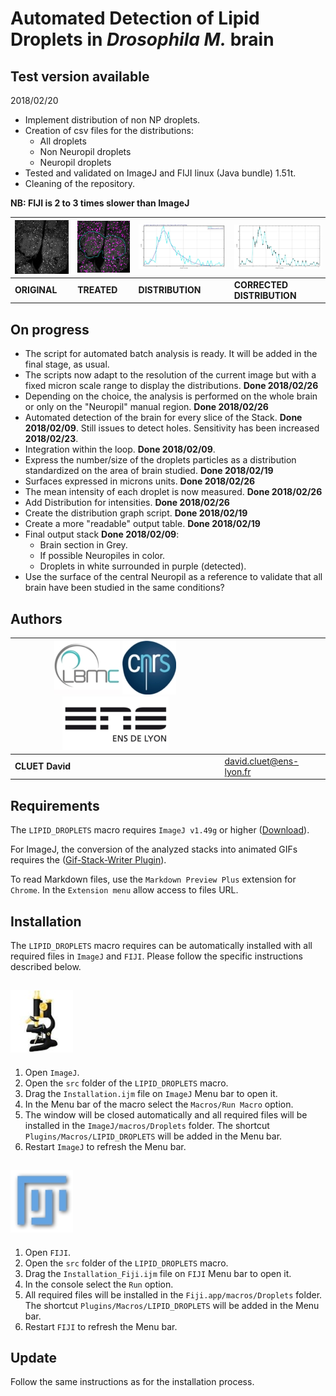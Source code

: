 Automated Detection of Lipid Droplets in *Drosophila M.* brain
===


**Test version available**
--

2018/02/20

- Implement distribution of non NP droplets.
- Creation of csv files for the distributions:
    - All droplets
    - Non Neuropil droplets
    - Neuropil droplets
- Tested and validated on ImageJ and FIJI linux (Java bundle) 1.51t.
- Cleaning of the repository.

**NB: FIJI is 2 to 3 times slower than ImageJ**


|![Example original](doc/Original.jpg)|![Example treated](doc/Treated.jpg)|![Example distribution](doc/Distribution.jpg)|![Example corrected distribution](doc/CDistribution.jpg)
|-------------------------------------|-----------------------------------|-----------------------------------|-----------------------------------|
|**ORIGINAL**   |**TREATED**   |**DISTRIBUTION**   |**CORRECTED DISTRIBUTION**   |


**On progress**
--
- The script for automated batch analysis is ready. It will be added in the final stage, as usual.
- The scripts now adapt to the resolution of the current image but with a fixed micron scale range to display the distributions. **Done 2018/02/26**
- Depending on the choice, the analysis is performed on the whole brain or only on the "Neuropil" manual region. **Done 2018/02/26**
- Automated detection of the brain for every slice of the Stack. **Done 2018/02/09**. Still issues to detect holes. Sensitivity has been increased **2018/02/23**.
- Integration within the loop. **Done 2018/02/09**.
- Express the number/size of the droplets particles as a distribution standardized on the area of brain studied. **Done 2018/02/19**
- Surfaces expressed in microns units. **Done 2018/02/26**
- The mean intensity of each droplet is now measured. **Done 2018/02/26**
- Add Distribution for intensities. **Done 2018/02/26**
- Create the distribution graph script. **Done 2018/02/19**
- Create a more "readable" output table. **Done 2018/02/19**
- Final output stack **Done 2018/02/09**:
    - Brain section in Grey.
    - If possible Neuropiles in color.
    - Droplets in white surrounded in purple (detected).
- Use the surface of the central Neuropil as a reference to validate that all brain have been studied in the same conditions?


**Authors**
--

| ![LBMC Logo](doc/Logo_LBMC.jpg) ![CNRS Logo](doc/Logo_cnrs.jpg) ![ENS Logo](doc/Logo_ens.jpg) ||
|-----------------------------|------------|
|**CLUET David**|     [david.cluet@ens-lyon.fr](david.cluet@ens-lyon.fr)|


**Requirements**
--
The `LIPID_DROPLETS` macro requires `ImageJ v1.49g` or higher ([Download](https://imagej.nih.gov/ij/download.html)).

For ImageJ, the conversion of the analyzed stacks into animated GIFs requires the ([Gif-Stack-Writer Plugin](https://imagej.nih.gov/ij/plugins/gif-stack-writer.html)).

To read Markdown files, use the `Markdown Preview Plus` extension for `Chrome`. In the `Extension menu` allow access to files URL.


**Installation**
--
The `LIPID_DROPLETS` macro requires can be automatically installed with all required files in `ImageJ` and `FIJI`. Please follow the specific instructions described below.


![ImageJ Logo](doc/IJ.jpg)
---
1. Open `ImageJ`.
2. Open the `src` folder of the `LIPID_DROPLETS` macro.
3. Drag the `Installation.ijm` file on `ImageJ` Menu bar to open it.
4. In the Menu bar of the macro select the `Macros/Run Macro` option.
5. The window will be closed automatically and all required files will be installed in the `ImageJ/macros/Droplets` folder. The shortcut `Plugins/Macros/LIPID_DROPLETS` will be added in the Menu bar.
6. Restart `ImageJ` to refresh the Menu bar.


![FIJI Logo](doc/FIJI.jpg)
---
1. Open `FIJI`.
2. Open the `src` folder of the `LIPID_DROPLETS` macro.
3. Drag the `Installation_Fiji.ijm` file on `FIJI` Menu bar to open it.
4. In the console select the `Run` option.
5. All required files will be installed in the `Fiji.app/macros/Droplets` folder. The shortcut `Plugins/Macros/LIPID_DROPLETS` will be added in the Menu bar.
6. Restart `FIJI` to refresh the Menu bar.


Update
---
Follow the same instructions as for the installation process.
